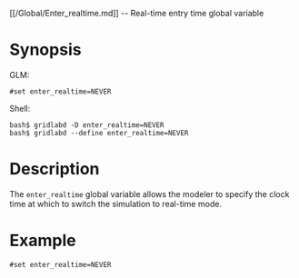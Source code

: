 [[/Global/Enter_realtime.md]] -- Real-time entry time global variable

# Synopsis
GLM:
~~~
#set enter_realtime=NEVER
~~~
Shell:
~~~
bash$ gridlabd -D enter_realtime=NEVER
bash$ gridlabd --define enter_realtime=NEVER
~~~

# Description

The `enter_realtime` global variable allows the modeler to specify the clock time at which to switch the simulation to real-time mode.

# Example

~~~
#set enter_realtime=NEVER
~~~
